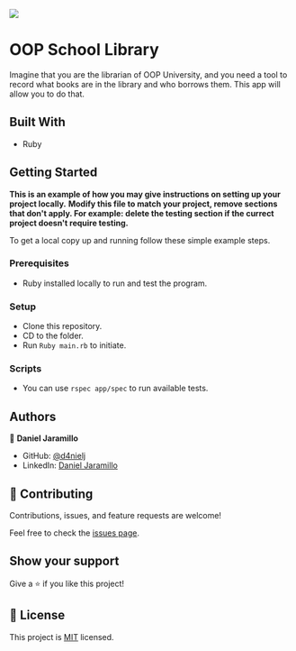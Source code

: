 ![](https://img.shields.io/badge/Microverse-blueviolet)

# OOP School Library

Imagine that you are the librarian of OOP University, and you need a tool to record what books are in the library and who borrows them. This app will allow you to do that.

## Built With

- Ruby

<!-- ## Live Demo

[Live Demo Link](https://livedemo.com) -->

## Getting Started

**This is an example of how you may give instructions on setting up your project locally.**
**Modify this file to match your project, remove sections that don't apply. For example: delete the testing section if the currect project doesn't require testing.**


To get a local copy up and running follow these simple example steps.

### Prerequisites

- Ruby installed locally to run and test the program.

### Setup

- Clone this repository.
- CD to the folder.
- Run `Ruby main.rb` to initiate.

### Scripts

- You can use `rspec app/spec` to run available tests.

## Authors

👤 **Daniel Jaramillo**

- GitHub: [@d4nielj](https://github.com/d4nielj)
- LinkedIn: [Daniel Jaramillo](https://linkedin.com/in/d4nielj)

## 🤝 Contributing

Contributions, issues, and feature requests are welcome!

Feel free to check the [issues page](../../issues/).

## Show your support

Give a ⭐️ if you like this project!

<!-- ## Acknowledgments

- Hat tip to anyone whose code was used
- Inspiration
- etc -->

## 📝 License

This project is [MIT](./MIT.md) licensed.